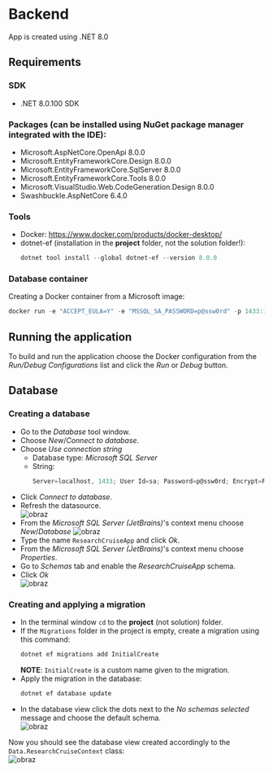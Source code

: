 # Backend
App is created using .NET 8.0

## Requirements
### SDK
- .NET 8.0.100 SDK

### Packages (can be installed using NuGet package manager integrated with the IDE):
- Microsoft.AspNetCore.OpenApi 8.0.0
- Microsoft.EntityFrameworkCore.Design 8.0.0
- Microsoft.EntityFrameworkCore.SqlServer 8.0.0
- Microsoft.EntityFrameworkCore.Tools 8.0.0
- Microsoft.VisualStudio.Web.CodeGeneration.Design 8.0.0
- Swashbuckle.AspNetCore 6.4.0

### Tools
- Docker: https://www.docker.com/products/docker-desktop/
- dotnet-ef (installation in the **project** folder, not the solution folder!):
  ```powershell
  dotnet tool install --global dotnet-ef --version 8.0.0
  ```
### Database container
Creating a Docker container from a Microsoft image:
```powershell
docker run -e "ACCEPT_EULA=Y" -e "MSSQL_SA_PASSWORD=p@ssw0rd" -p 1433:1433 --name researchcruiseapp-db --hostname researchcruiseapp-db -d mcr.microsoft.com/mssql/server:2022-latest
```

## Running the application
To build and run the application choose the Docker configuration from the _Run/Debug Configurations_ list and click
the _Run_ or _Debug_ button.

## Database
### Creating a database
- Go to the _Database_ tool window.
- Choose _New_/_Connect to database_.
- Choose _Use connection string_
  - Database type: _Microsoft SQL Server_
  - String:
    ```powershell
    Server=localhost, 1433; User Id=sa; Password=p@ssw0rd; Encrypt=False
    ```
- Click _Connect to database_.
- Refresh the datasource.<br>![obraz](https://github.com/MichalTarnacki/_projekt_grupowy/assets/116964693/f3496ff1-0b9d-4538-8cd2-448402ba4ea3)
- From the _Microsoft SQL Server (JetBrains)_'s context menu choose _New_/_Database_ ![obraz](https://github.com/MichalTarnacki/_projekt_grupowy/assets/116964693/955a4798-310c-4792-bd46-1b9c98436b0a)
- Type the name `ResearchCruiseApp` and click _Ok_.
- From the _Microsoft SQL Server (JetBrains)_'s context menu choose _Properties_.
- Go to _Schemas_ tab and enable the _ResearchCruiseApp_ schema.
- Click _Ok_<br>![obraz](https://github.com/MichalTarnacki/_projekt_grupowy/assets/116964693/8d8734e8-c939-4403-a1e0-c0ed1c7ca9de)

### Creating and applying a migration
- In the terminal window `cd` to the **project** (not solution) folder.
- If the `Migrations` folder in the project is empty, create a migration using this command:
  ```powershell
  dotnet ef migrations add InitialCreate
  ```
  **NOTE**: `InitialCreate` is a custom name given to the migration.
- Apply the migration in the database:
  ```powershell
  dotnet ef database update
  ```
- In the database view click the dots next to the _No schemas selected_ message and choose the default schema.<br>![obraz](https://github.com/MichalTarnacki/_projekt_grupowy/assets/116964693/96f61b49-4301-4fda-99a7-8adf5fe5edee)

Now you should see the database view created accordingly to the `Data.ResearchCruiseContext` class:<br>![obraz](https://github.com/MichalTarnacki/_projekt_grupowy/assets/116964693/42f0534f-8ea2-4071-ac91-f8747a9ffc5f)

